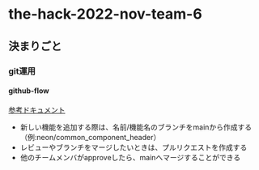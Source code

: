 # the-hack-2022-nov-team-6

## 決まりごと

### git運用
#### github-flow

[参考ドキュメント](https://gist.github.com/Gab-km/3705015)

- 新しい機能を追加する際は、名前/機能名のブランチをmainから作成する（例:neon/common_component_header）
- レビューやブランチをマージしたいときは、プルリクエストを作成する
- 他のチームメンバがapproveしたら、mainへマージすることができる